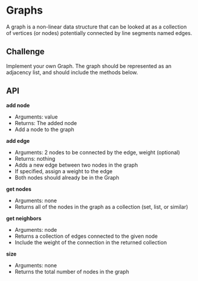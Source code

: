 # Graphs

A graph is a non-linear data structure that can be looked at as a collection of vertices (or nodes) potentially connected by line segments named edges.

## Challenge

Implement your own Graph. The graph should be represented as an adjacency list, and should include the methods below.

## API

**add node**

- Arguments: value
- Returns: The added node
- Add a node to the graph

**add edge**

- Arguments: 2 nodes to be connected by the edge, weight (optional)
- Returns: nothing
- Adds a new edge between two nodes in the graph
- If specified, assign a weight to the edge
- Both nodes should already be in the Graph

**get nodes**

- Arguments: none
- Returns all of the nodes in the graph as a collection (set, list, or similar)

**get neighbors**

- Arguments: node
- Returns a collection of edges connected to the given node
- Include the weight of the connection in the returned collection

**size**

- Arguments: none
- Returns the total number of nodes in the graph

